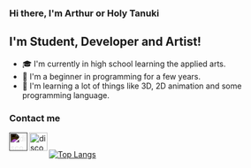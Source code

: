 ### Hi there, I'm Arthur or Holy Tanuki

## I'm Student, Developer and Artist! 
 - 🎓 I'm currently in high school learning the applied arts.
 - 🌱 I'm a beginner in programming for a few years. 
 - 🧠 I'm learning a lot of things like 3D, 2D animation and some programming language.


### Contact me
[<img align="left" src="https://simpleicons.org/icons/instagram.svg" alt="discord" width="33px" style="filter: invert(1);" />](https://www.instagram.com/holydeusoftanukis/)
[<img align="left" src="https://discord.com/assets/145dc557845548a36a82337912ca3ac5.svg" alt="discord" width="33px" />](https://discord.gg/yuCmafTjzW)
<!--![twitter][](https://twitter.com/)
[<img align="left" alt="holy-tanuki" width="23px" src="">][fiverr]-->

<br>

[![Top Langs](https://github-readme-stats.vercel.app/api/top-langs/?username=holy-tanuki&langs_count=8)](https://github.com/holy-tanuki)
